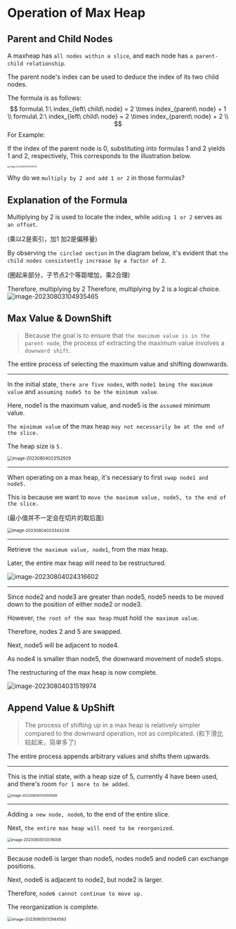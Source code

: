 # Operation of Max Heap

## Parent and Child Nodes

A maxheap has `all nodes within a slice`, and each node has `a parent-child relationship`.

The parent node's index can be used to deduce the index of its two child nodes.

The formula is as follows:
$$
formula\ 1:\ index_{left\ child\ node} = 2 \times index_{parent\ node} + 1 \\
formula\ 2:\ index_{left\ child\ node} = 2 \times index_{parent\ node} + 2 \\
$$
For Example:

If the index of the parent node is 0, substituting into formulas 1 and 2 yields 1 and 2, respectively, This corresponds to the illustration below.

<img src="../assets/image-20230803005118736.png" alt="image-20230803005118736" style="zoom: 33%;" /> 

Why do we `multiply by 2 and add 1 or 2` in those formulas?

## Explanation of the Formula

Multiplying by 2 is used to locate the index, while `adding 1 or 2` serves as `an offset`.

(乘以2是索引，加1 加2是偏移量)



By observing `the circled section` in the diagram below, it's evident that `the child nodes consistently increase by a factor of 2`.

(圈起来部分，子节点2个等距增加，乘2合理)



Therefore, multiplying by 2  Therefore, multiplying by 2 is a logical choice.<img src="../assets/image-20230803104935465.png" alt="image-20230803104935465" style="zoom:100%;" />

## Max Value & DownShift

> Because the goal is to ensure that `the maximum value is in the parent node`, the process of extracting the maximum value involves a `downward shift`.



The entire process of selecting the maximum value and shifting downwards.

---

In the initial state, `there are five nodes`, with `node1 being the maximum value` and `assuming node5 to be the minimum value`.



Here, node1 is the maximum value, and node5 is the `assumed` minimum value.

`The minimum value` of the max heap `may not necessarily be at the end of the slice.`

The heap size is `5.`

 

<img src="../assets/image-20230804023152929.png" alt="image-20230804023152929" style="zoom:70%;" /> 

---

When operating on a max heap, it's necessary to first `swap node1 and node5.`

This is because we want to `move the maximum value, node5, to the end of the slice.`

(最小值并不一定会在切片的取后面)

<img src="../assets/image-20230804023343239.png" alt="image-20230804023343239" style="zoom:67%;" /> 

---

 Retrieve `the maximum value, node1`, from the max heap.

Later, the entire max heap will need to be restructured.

<img src="../assets/image-20230804024316602.png" alt="image-20230804024316602" style="zoom:100%;" /> 

---

Since node2 and node3 are greater than node5, node5 needs to be moved down to the position of either node2 or node3.

However, `the root of the max heap` must hold `the maximum value`.

Therefore, nodes 2 and 5 are swapped.

Next, node5 will be adjacent to node4.

As node4 is smaller than node5, the downward movement of node5 stops.

The restructuring of the max heap is now complete.

<img src="../assets/image-20230804031519974.png" alt="image-20230804031519974" style="zoom:100%;" />

## Append Value & UpShift

> The process of shifting up in a max heap is relatively simpler compared to the downward operation, not as complicated. (和下滑比较起来，简单多了)



The entire process appends arbitrary values and shifts them upwards.

---

This is the initial state, with a heap size of 5, currently 4 have been used, and there's room `for 1 more to be added`.

<img src="../assets/image-20230805010455589.png" alt="image-20230805010455589" style="zoom:55%;" /> 

---

Adding `a new node, node6`, to the end of the entire slice.

Next, `the entire max heap will need to be reorganized`.

<img src="../assets/image-20230805012016008.png" alt="image-20230805012016008" style="zoom:60%;" /> 

---

Because node6 is larger than node5, nodes node5 and node6 can exchange positions.



Next, node6 is adjacent to node2, but node2 is larger.

Therefore, `node6 cannot continue to move up.`



The reorganization is complete.

<img src="../assets/image-20230805012944563.png" alt="image-20230805012944563" style="zoom:65%;" /> 

